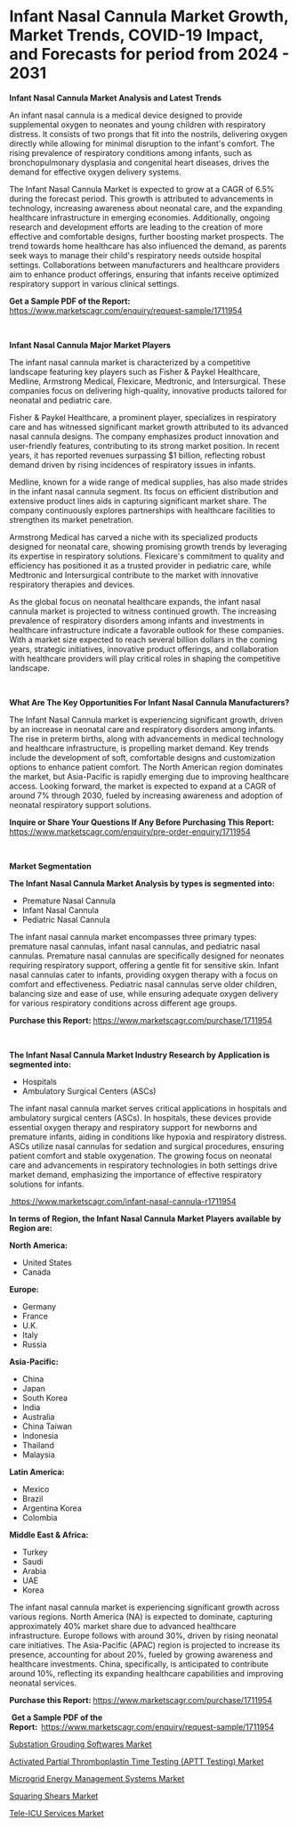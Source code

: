 <p><h1>Infant Nasal Cannula Market Growth, Market Trends, COVID-19 Impact, and Forecasts for period from 2024 - 2031</h1></p><p><strong>Infant Nasal Cannula Market Analysis and Latest Trends</strong></p>
<p><p>An infant nasal cannula is a medical device designed to provide supplemental oxygen to neonates and young children with respiratory distress. It consists of two prongs that fit into the nostrils, delivering oxygen directly while allowing for minimal disruption to the infant's comfort. The rising prevalence of respiratory conditions among infants, such as bronchopulmonary dysplasia and congenital heart diseases, drives the demand for effective oxygen delivery systems.</p><p>The Infant Nasal Cannula Market is expected to grow at a CAGR of 6.5% during the forecast period. This growth is attributed to advancements in technology, increasing awareness about neonatal care, and the expanding healthcare infrastructure in emerging economies. Additionally, ongoing research and development efforts are leading to the creation of more effective and comfortable designs, further boosting market prospects. The trend towards home healthcare has also influenced the demand, as parents seek ways to manage their child's respiratory needs outside hospital settings. Collaborations between manufacturers and healthcare providers aim to enhance product offerings, ensuring that infants receive optimized respiratory support in various clinical settings.</p></p>
<p><strong>Get a Sample PDF of the Report:&nbsp;</strong> <a href="https://www.marketscagr.com/enquiry/request-sample/1711954?utm_campaign=1802&utm_medium=2&utm_source=Github&utm_content=ia&utm_term=22102024&utm_id=infant-nasal-cannula">https://www.marketscagr.com/enquiry/request-sample/1711954</a></p>
<p>&nbsp;</p>
<p><strong>Infant Nasal Cannula Major Market Players</strong></p>
<p><p>The infant nasal cannula market is characterized by a competitive landscape featuring key players such as Fisher & Paykel Healthcare, Medline, Armstrong Medical, Flexicare, Medtronic, and Intersurgical. These companies focus on delivering high-quality, innovative products tailored for neonatal and pediatric care.</p><p>Fisher & Paykel Healthcare, a prominent player, specializes in respiratory care and has witnessed significant market growth attributed to its advanced nasal cannula designs. The company emphasizes product innovation and user-friendly features, contributing to its strong market position. In recent years, it has reported revenues surpassing $1 billion, reflecting robust demand driven by rising incidences of respiratory issues in infants.</p><p>Medline, known for a wide range of medical supplies, has also made strides in the infant nasal cannula segment. Its focus on efficient distribution and extensive product lines aids in capturing significant market share. The company continuously explores partnerships with healthcare facilities to strengthen its market penetration.</p><p>Armstrong Medical has carved a niche with its specialized products designed for neonatal care, showing promising growth trends by leveraging its expertise in respiratory solutions. Flexicare's commitment to quality and efficiency has positioned it as a trusted provider in pediatric care, while Medtronic and Intersurgical contribute to the market with innovative respiratory therapies and devices.</p><p>As the global focus on neonatal healthcare expands, the infant nasal cannula market is projected to witness continued growth. The increasing prevalence of respiratory disorders among infants and investments in healthcare infrastructure indicate a favorable outlook for these companies. With a market size expected to reach several billion dollars in the coming years, strategic initiatives, innovative product offerings, and collaboration with healthcare providers will play critical roles in shaping the competitive landscape.</p></p>
<p>&nbsp;</p>
<p><strong>What Are The Key Opportunities For Infant Nasal Cannula Manufacturers?</strong></p>
<p><p>The Infant Nasal Cannula market is experiencing significant growth, driven by an increase in neonatal care and respiratory disorders among infants. The rise in preterm births, along with advancements in medical technology and healthcare infrastructure, is propelling market demand. Key trends include the development of soft, comfortable designs and customization options to enhance patient comfort. The North American region dominates the market, but Asia-Pacific is rapidly emerging due to improving healthcare access. Looking forward, the market is expected to expand at a CAGR of around 7% through 2030, fueled by increasing awareness and adoption of neonatal respiratory support solutions.</p></p>
<p><strong>Inquire or Share Your Questions If Any Before Purchasing This Report:</strong> <a href="https://www.marketscagr.com/enquiry/pre-order-enquiry/1711954?utm_campaign=1802&utm_medium=2&utm_source=Github&utm_content=ia&utm_term=22102024&utm_id=infant-nasal-cannula">https://www.marketscagr.com/enquiry/pre-order-enquiry/1711954</a></p>
<p>&nbsp;</p>
<p><strong>Market Segmentation</strong></p>
<p><strong>The Infant Nasal Cannula Market Analysis by types is segmented into:</strong></p>
<p><ul><li>Premature Nasal Cannula</li><li>Infant Nasal Cannula</li><li>Pediatric Nasal Cannula</li></ul></p>
<p><p>The infant nasal cannula market encompasses three primary types: premature nasal cannulas, infant nasal cannulas, and pediatric nasal cannulas. Premature nasal cannulas are specifically designed for neonates requiring respiratory support, offering a gentle fit for sensitive skin. Infant nasal cannulas cater to infants, providing oxygen therapy with a focus on comfort and effectiveness. Pediatric nasal cannulas serve older children, balancing size and ease of use, while ensuring adequate oxygen delivery for various respiratory conditions across different age groups.</p></p>
<p><strong>Purchase this Report:&nbsp;</strong><a href="https://www.marketscagr.com/purchase/1711954?utm_campaign=1802&utm_medium=2&utm_source=Github&utm_content=ia&utm_term=22102024&utm_id=infant-nasal-cannula">https://www.marketscagr.com/purchase/1711954</a></p>
<p>&nbsp;</p>
<p><strong>The Infant Nasal Cannula Market Industry Research by Application is segmented into:</strong></p>
<p><ul><li>Hospitals</li><li>Ambulatory Surgical Centers (ASCs)</li></ul></p>
<p><p>The infant nasal cannula market serves critical applications in hospitals and ambulatory surgical centers (ASCs). In hospitals, these devices provide essential oxygen therapy and respiratory support for newborns and premature infants, aiding in conditions like hypoxia and respiratory distress. ASCs utilize nasal cannulas for sedation and surgical procedures, ensuring patient comfort and stable oxygenation. The growing focus on neonatal care and advancements in respiratory technologies in both settings drive market demand, emphasizing the importance of effective respiratory solutions for infants.</p></p>
<p><a href="https://www.marketscagr.com/infant-nasal-cannula-r1711954?utm_campaign=1802&utm_medium=2&utm_source=Github&utm_content=ia&utm_term=22102024&utm_id=infant-nasal-cannula">&nbsp;https://www.marketscagr.com/infant-nasal-cannula-r1711954</a></p>
<p><strong>In terms of Region, the Infant Nasal Cannula Market Players available by Region are:</strong></p>
<p>
    <p> <strong> North America: </strong>
        <ul>
            <li>United States</li>
            <li>Canada</li>
        </ul>
        </p> 
    <p> <strong> Europe: </strong>
        <ul>
            <li>Germany</li>
            <li>France</li>
            <li>U.K.</li>
            <li>Italy</li>
            <li>Russia</li>
        </ul>
        </p> 
    <p> <strong> Asia-Pacific: </strong>
        <ul>
            <li>China</li>
            <li>Japan</li>
            <li>South Korea</li>
            <li>India</li>
            <li>Australia</li>
            <li>China Taiwan</li>
            <li>Indonesia</li>
            <li>Thailand</li>
            <li>Malaysia</li>
        </ul>
        </p> 
    <p> <strong> Latin America: </strong>
        <ul>
            <li>Mexico</li>
            <li>Brazil</li>
            <li>Argentina Korea</li>
            <li>Colombia</li>
        </ul>
        </p> 
    <p> <strong> Middle East & Africa: </strong>
        <ul>
            <li>Turkey</li>
            <li>Saudi</li>
            <li>Arabia</li>
            <li>UAE</li>
            <li>Korea</li>
        </ul>
    </p>
    </p>
<p><p>The infant nasal cannula market is experiencing significant growth across various regions. North America (NA) is expected to dominate, capturing approximately 40% market share due to advanced healthcare infrastructure. Europe follows with around 30%, driven by rising neonatal care initiatives. The Asia-Pacific (APAC) region is projected to increase its presence, accounting for about 20%, fueled by growing awareness and healthcare investments. China, specifically, is anticipated to contribute around 10%, reflecting its expanding healthcare capabilities and improving neonatal services.</p></p>
<p><strong>Purchase this Report: </strong><a href="https://www.marketscagr.com/purchase/1711954?utm_campaign=1802&utm_medium=2&utm_source=Github&utm_content=ia&utm_term=22102024&utm_id=infant-nasal-cannula">https://www.marketscagr.com/purchase/1711954</a></p>
<p>&nbsp;<strong>Get a Sample PDF of the Report:&nbsp;&nbsp;</strong><a href="https://www.marketscagr.com/enquiry/request-sample/1711954?utm_campaign=1802&utm_medium=2&utm_source=Github&utm_content=ia&utm_term=22102024&utm_id=infant-nasal-cannula">https://www.marketscagr.com/enquiry/request-sample/1711954</a></p>
<p><strong></strong></p>
<p><p><a href="https://www.linkedin.com/pulse/substation-grouding-softwares-market-velocity-114-cagr-trajectory-tafzc?utm_campaign=1802&utm_medium=2&utm_source=Github&utm_content=ia&utm_term=22102024&utm_id=infant-nasal-cannula">Substation Grouding Softwares Market</a></p><p><a href="https://www.linkedin.com/pulse/activated-partial-thromboplastin-time-testing-aptt-z6jtc?utm_campaign=1802&utm_medium=2&utm_source=Github&utm_content=ia&utm_term=22102024&utm_id=infant-nasal-cannula">Activated Partial Thromboplastin Time Testing (APTT Testing) Market</a></p><p><a href="https://www.linkedin.com/pulse/microgrid-energy-management-systems-market-investigation-industry-vokoe?utm_campaign=1802&utm_medium=2&utm_source=Github&utm_content=ia&utm_term=22102024&utm_id=infant-nasal-cannula">Microgrid Energy Management Systems Market</a></p><p><a href="https://issuu.com/reportprime-2/docs/squaring-shears-market-size-2030.pp_941f6119099c00?utm_campaign=1802&utm_medium=2&utm_source=Github&utm_content=ia&utm_term=22102024&utm_id=infant-nasal-cannula">Squaring Shears Market</a></p><p><a href="https://www.linkedin.com/pulse/global-tele-icu-services-market-analysis-trends-forecasts-rpcqc?utm_campaign=1802&utm_medium=2&utm_source=Github&utm_content=ia&utm_term=22102024&utm_id=infant-nasal-cannula">Tele-ICU Services Market</a></p></p>